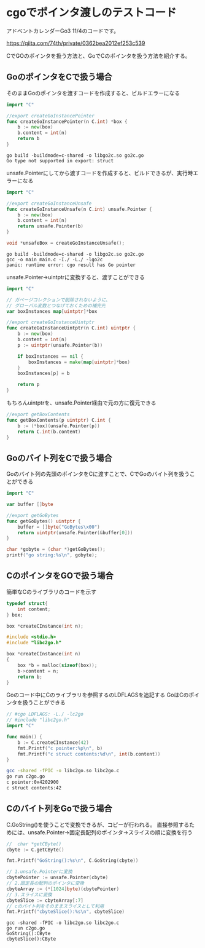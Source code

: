 # cgoでポインタ渡しのテストコード

アドベントカレンダーGo3 11/4のコードです。

https://qiita.com/74th/private/0362bea2012ef253c539

CでGOのポインタを扱う方法と、GoでCのポインタを扱う方法を紹介する。

## GoのポインタをCで扱う場合

そのままGoのポインタを渡すコードを作成すると、ビルドエラーになる

```go:libgo2c.go
import "C"

//export createGoInstancePointer
func createGoInstancePointer(n C.int) *box {
	b := new(box)
	b.content = int(n)
	return b
}
```

```
go build -buildmode=c-shared -o libgo2c.so go2c.go
Go type not supported in export: struct
```

unsafe.Pointerにしてから渡すコードを作成すると、ビルドできるが、実行時エラーになる

```go:libgo2c.go
import "C"

//export createGoInstanceUnsafe
func createGoInstanceUnsafe(n C.int) unsafe.Pointer {
	b := new(box)
	b.content = int(n)
	return unsafe.Pointer(b)
}
```

```c:main.c
void *unsafeBox = createGoInstanceUnsafe();
```

```
go build -buildmode=c-shared -o libgo2c.so go2c.go
gcc -o main main.c -I./ -L./ -lgo2c
panic: runtime error: cgo result has Go pointer
```

unsafe.Pointer->uintptrに変換すると、渡すことができる

```go:libgo2c.go
import "C"

// ガベージコレクションで削除されないように、
// グローバル変数とつなげておくための補完先
var boxInstances map[uintptr]*box

//export createGoInstanceUintptr
func createGoInstanceUintptr(n C.int) uintptr {
	b := new(box)
	b.content = int(n)
	p := uintptr(unsafe.Pointer(b))

	if boxInstances == nil {
		boxInstances = make(map[uintptr]*box)
	}
	boxInstances[p] = b

	return p
}
```

もちろんuintptrを、unsafe.Pointer経由で元の方に復元できる

```go:libgo2c.go
//export getBoxContents
func getBoxContents(p uintptr) C.int {
	b := (*box)(unsafe.Pointer(p))
	return C.int(b.content)
}
```

## Goのバイト列をCで扱う場合

Goのバイト列の先頭のポインタをCに渡すことで、CでGoのバイト列を扱うことができる

```go:libc2go.go
import "C"

var buffer []byte

//export getGoBytes
func getGoBytes() uintptr {
	buffer = []byte("GoBytes\x00")
	return uintptr(unsafe.Pointer(&buffer[0]))
}
```

```c:main.c
char *gobyte = (char *)getGoBytes();
printf("go string:%s\n", gobyte);
```

## CのポインタをGOで扱う場合

簡単なCのライブラリのコードを示す

```c:libc2go.h
typedef struct{
	int content;
} box;

box *createCInstance(int n);
```

```c:libc2go.c
#include <stdio.h>
#include "libc2go.h"

box *createCInstance(int n)
{
	box *b = malloc(sizeof(box));
	b->content = n;
	return b;
}
```

Goのコード中にCのライブラリを参照するのLDFLAGSを追記する
GoはCのポインタを扱うことができる

```go:c2go.go
// #cgo LDFLAGS: -L./ -lc2go
// #include "libc2go.h"
import "C"

func main() {
	b := C.createCInstance(42)
	fmt.Printf("c pointer:%p\n", b)
	fmt.Printf("c struct contents:%d\n", int(b.content))
}
```

```sh
gcc -shared -fPIC -o libc2go.so libc2go.c
go run c2go.go
c pointer:0x4202900
c struct contents:42
```

## Cのバイト列をGoで扱う場合

C.GoString()を使うことで変換できるが、コピーが行われる。
直接参照するためには、unsafe.Pointer->固定長配列のポインタ->スライスの順に変換を行う

```go:c2go.go
//  char *getCByte()
cbyte := C.getCByte()

fmt.Printf("GoString():%s\n", C.GoString(cbyte))

// 1.unsafe.Pointerに変換
cbytePointer := unsafe.Pointer(cbyte)
// 2.固定長の配列のポインタに変換
cbyteArray := (*[1024]byte)(cbytePointer)
// 3.スライスに変換
cbyteSlice := cbyteArray[:7]
// cのバイト列をそのままスライスとして利用
fmt.Printf("cbyteSlice():%s\n", cbyteSlice)
```

```
gcc -shared -fPIC -o libc2go.so libc2go.c
go run c2go.go
GoString():CByte
cbyteSlice():CByte
```
